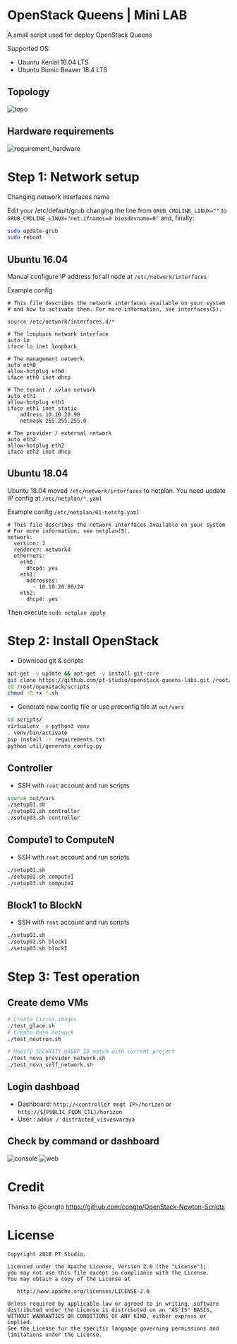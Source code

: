 # OpenStack Queens | Mini LAB

A small script used for deploy OpenStack Queens

Supported OS:
- Ubuntu Xenial 16.04 LTS
- Ubuntu Bionic Beaver 18.4 LTS

## Topology

![topo](./images/topo.png)

## Hardware requirements

![requirement_hardware](./images/requirement_hardware.png)

# Step 1: Network setup

Changing network interfaces name

Edit your /etc/default/grub changing the line from `GRUB_CMDLINE_LINUX=""` to `GRUB_CMDLINE_LINUX="net.ifnames=0 biosdevname=0"`
and, finally:

```sh
sudo update-grub
sudo reboot
```

## Ubuntu 16.04
Manual configure IP address for all node at `/etc/network/interfaces`

Example config

```
# This file describes the network interfaces available on your system
# and how to activate them. For more information, see interfaces(5).

source /etc/network/interfaces.d/*

# The loopback network interface
auto lo
iface lo inet loopback

# The management network
auto eth0
allow-hotplug eth0
iface eth0 inet dhcp

# The tenant / xvlan network
auto eth1
allow-hotplug eth1
iface eth1 inet static
    address 10.10.20.90
    netmask 255.255.255.0

# The provider / external network
auto eth2
allow-hotplug eth2
iface eth2 inet dhcp

```

## Ubuntu 18.04
Ubuntu 18.04 moved `/etc/network/interfaces` to netplan. You need update IP config at `/etc/netplan/*.yaml` 

Example config `/etc/netplan/01-netcfg.yaml`

```
# This file describes the network interfaces available on your system
# For more information, see netplan(5).
network:
  version: 2
  renderer: networkd
  ethernets:
    eth0:
      dhcp4: yes
    eth1:
      addresses:
        - 10.10.20.90/24
    eth2:
      dhcp4: yes

```

Then execute `sudo netplan apply`

# Step 2: Install OpenStack
- Download git & scripts

```sh
apt-get -y update && apt-get -y install git-core
git clone https://github.com/pt-studio/openstack-queens-labs.git /root/openstack
cd /root/openstack/scripts
chmod -R +x *.sh
```

- Generate new config file or use preconfig file at `out/vars`

```sh
cd scripts/
virtualenv -p python3 venv
. venv/bin/activate
pip install -r requirements.txt
python util/generate_config.py
```

## Controller

- SSH with `root` account and run scripts

```sh
source out/vars
./setup01.sh
./setup02.sh controller
./setup03.sh controller
```

## Compute1 to ComputeN

- SSH with `root` account and run scripts

```sh
./setup01.sh
./setup02.sh computeI
./setup03.sh computeI
```

## Block1 to BlockN

- SSH with `root` account and run scripts

```sh
./setup01.sh
./setup02.sh blockI
./setup03.sh blockI
```

# Step 3: Test operation
## Create demo VMs
```sh
# Create Cirros images
./test_glace.sh
# Create base network
./test_neutron.sh

# Modify SECURITY_GROUP_ID match with current project
./test_nova_provider_network.sh
./test_nova_self_network.sh
```

## Login dashboad

- Dashboard: `http://<controller mngt IP>/horizon` or `http://${PUBLIC_FQDN_CTL}/horizon`
- User : `admin / distracted_visvesvaraya`

## Check by command or dashboard

![console](./images/img1.png)
![web](./images/img2.png)

# Credit
Thanks to @congto https://github.com/congto/OpenStack-Newton-Scripts

# License

```
Copyright 2018 PT Studio.

Licensed under the Apache License, Version 2.0 (the "License");
you may not use this file except in compliance with the License.
You may obtain a copy of the License at

   http://www.apache.org/licenses/LICENSE-2.0

Unless required by applicable law or agreed to in writing, software
distributed under the License is distributed on an "AS IS" BASIS,
WITHOUT WARRANTIES OR CONDITIONS OF ANY KIND, either express or implied.
See the License for the specific language governing permissions and
limitations under the License.
```